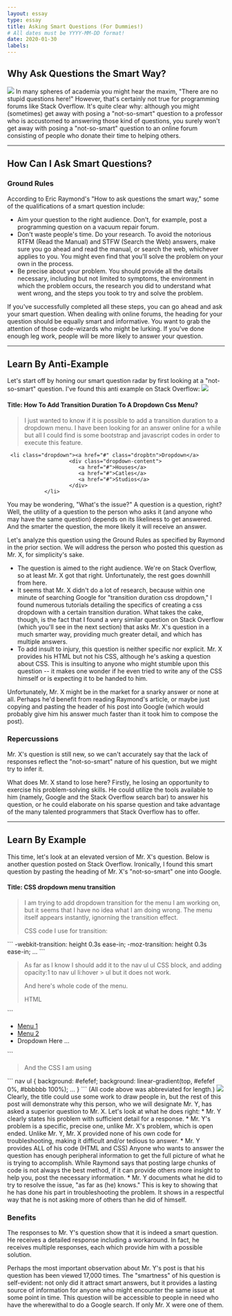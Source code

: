 ```yaml
---
layout: essay
type: essay
title: Asking Smart Questions (For Dummies!)
# All dates must be YYYY-MM-DD format!
date: 2020-01-30
labels:
---
```

## Why Ask Questions the Smart Way?
<img class="ui small right floated image" src="../images/question.jpeg">
In many spheres of academia you might hear the maxim, "There are no stupid questions here!" However, that's certainly not true for programming forums like Stack Overflow. It's quite clear why: although you might (sometimes) get away with posing a "not-so-smart" question to a professor who is accustomed to answering those kind of questions, you surely won't get away with posing a "not-so-smart" question to an online forum consisting of people who donate their time to helping others.

---

## How Can I Ask Smart Questions?
### Ground Rules
According to Eric Raymond's "How to ask questions the smart way," some of the qualifications of a smart question include: 
* Aim your question to the right audience. Don't, for example, post a programming question on a vacuum repair forum.
* Don't waste people's time. Do your research. To avoid the notorious RTFM (Read the Manual) and STFW (Search the Web) answers, make sure you go ahead and read the manual, or search the web, whichever applies to you. You might even find that you'll solve the problem on your own in the process.
* Be precise about your problem. You should provide all the details necessary, including but not limited to symptoms, the environment in which the problem occurs, the research you did to understand what went wrong, and the steps you took to try and solve the problem.

If you've successfully completed all these steps, you can go ahead and ask your smart question. When dealing with online forums, the heading for your question should be equally smart and informative. You want to grab the attention of those code-wizards who might be lurking. If you've done enough leg work, people will be more likely to answer your question.

---

## Learn By Anti-Example
Let's start off by honing our smart question radar by first looking at a "not-so-smart" question. I've found this anti example on Stack Overflow:
<img class="ui medium left floated image" src="../images/math.jpeg">
#### <b>Title:</b> How To Add Transition Duration To A Dropdown Css Menu?
<blockquote>
  I just wanted to know if it is possible to add a transition duration to a dropdown menu. I have been looking for an answer online for a while but all I could find is some bootstrap and javascript codes in order to execute this feature.
</blockquote>

```
 <li class="dropdown"><a href="#" class="dropbtn">Dropdown</a>
                    <div class="dropdown-content">
                       <a href="#">Houses</a>
                       <a href="#">Catles</a>
                       <a href="#">Studios</a>
                    </div>
            </li>
 ```
You may be wondering, "What's the issue?" A question is a question, right? Well, the utility of a question to the person who asks it (and anyone who may have the same question) depends on its likeliness to get answered. And the smarter the question, the more likely it will receive an answer.

Let's analyze this question using the Ground Rules as specified by Raymond in the prior section. We will address the person who posted this question as Mr. X, for simplicity's sake. 
* The question is aimed to the right audience. We're on Stack Overflow, so at least Mr. X got that right. Unfortunately, the rest goes downhill from here.
* It seems that Mr. X didn't do a lot of research, because within one minute of searching Google for "transition duration css dropdown," I found numerous tutorials detailing the specifics of creating a css dropdown with a certain transition duration. What takes the cake, though, is the fact that I found a very similar question on Stack Overflow (which you'll see in the next section) that asks Mr. X's question in a much smarter way, providing much greater detail, and which has multiple answers.
* To add insult to injury, this question is neither specific nor explicit. Mr. X provides his HTML but not his CSS, although he's asking a question about CSS. This is insulting to anyone who might stumble upon this question -- it makes one wonder if he even tried to write any of the CSS himself or is expecting it to be handed to him. 

Unfortunately, Mr. X might be in the market for a snarky answer or none at all. Perhaps he'd benefit from reading Raymond's article, or maybe just copying and pasting the header of his post into Google (which would probably give him his answer much faster than it took him to compose the post).

### Repercussions
Mr. X's question is still new, so we can't accurately say that the lack of responses reflect the "not-so-smart" nature of his question, but we might try to infer it.

What does Mr. X stand to lose here? Firstly, he losing an opportunity to exercise his problem-solving skills. He could utilize the tools available to him (namely, Google and the Stack Overflow search bar) to answer his question, or he could elaborate on his sparse question and take advantage of the many talented programmers that Stack Overflow has to offer.

---

## Learn By Example
This time, let's look at an elevated version of Mr. X's question. Below is another question posted on Stack Overflow. Ironically, I found this smart question by pasting the heading of Mr. X's "not-so-smart" one into Google.

#### <b>Title:</b> CSS dropdown menu transition
<blockquote>
  I am trying to add dropdown transition for the menu I am working on, but it seems that I have no idea what I am doing wrong. The menu itself appears instantly, ignorning the transition effect.

CSS code I use for transition:
</blockquote>
```
-webkit-transition: height 0.3s ease-in;
-moz-transition: height 0.3s ease-in;
...
```
<blockquote>
  As far as I know I should add it to the nav ul ul CSS block, and adding opacity:1 to nav ul li:hover > ul but it does not work.

And here's whole code of the menu.

HTML
</blockquote>
```
<nav>
    <ul>
        <li><a href="http://www.www.com/">Menu 1</a></li>
        <li><a href="http://www.www.com/">Menu 2</a></li>
        <li><a>Dropdown Here</a>
        ...
</nav>
```
<blockquote>
  And the CSS I am using
</blockquote>
```
nav ul {
    background: #efefef; 
    background: linear-gradient(top, #efefef 0%, #bbbbbb 100%); 
    ...
}
```
(All code above was abbreviated for length.)
<img class="ui medium right floated image" src="../images/congratulations-you-figured.jpg">
Clearly, the title could use some work to draw people in, but the rest of this post will demonstrate why this person, who we will designate Mr. Y, has asked a superior question to Mr. X. Let's look at what he does right:
* Mr. Y clearly states his problem with sufficient detail for a response.
* Mr. Y's problem is a specific, precise one, unlike Mr. X's problem, which is open ended. Unlike Mr. Y, Mr. X provided none of his own code for troubleshooting, making it difficult and/or tedious to answer.
* Mr. Y provides ALL of his code (HTML and CSS) Anyone who wants to answer the question has enough peripheral information to get the full picture of what he is trying to accomplish. While Raymond says that posting large chunks of code is not always the best method, if it can provide others more insight to help you, post the necessary information.
* Mr. Y documents what he did to try to resolve the issue, "as far as (he) knows." This is key to showing that he has done his part in troubleshooting the problem. It shows in a respectful way that he is not asking more of others than he did of himself.

### Benefits
The responses to Mr. Y's question show that it is indeed a smart question. He receives a detailed response including a workaround. In fact, he receives multiple responses, each which provide him with a possible solution.

Perhaps the most important observation about Mr. Y's post is that his question has been viewed 17,000 times. The "smartness" of his question is self-evident: not only did it attract smart answers, but it provides a lasting source of information for anyone who might encounter the same issue at some point in time. This question will be accessible to people in need who have the wherewithal to do a Google search. If only Mr. X were one of them.
